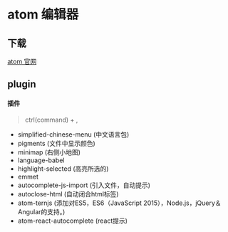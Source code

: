 # atom 编辑器

## 下载
[atom 官网](https://atom.io/)

## plugin

#### 插件

> ctrl(command) + ,

* simplified-chinese-menu (中文语言包)
* pigments (文件中显示颜色)
* minimap (右侧小地图)
* language-babel
* highlight-selected (高亮所选的)
* emmet
* autocomplete-js-import (引入文件，自动提示)
* autoclose-html (自动闭合html标签)
* atom-ternjs (添加对ES5，ES6（JavaScript 2015），Node.js，jQuery＆Angular的支持。)
* atom-react-autocomplete (react提示)
